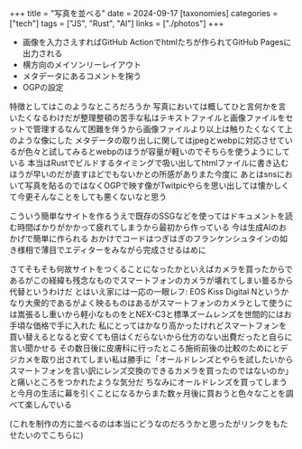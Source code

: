 +++
title = "写真を並べる"
date = 2024-09-17
[taxonomies]
categories = ["tech"]
tags = ["JS", "Rust", "AI"]
links = ["./photos"]
+++

- 画像を入力さえすればGitHub Actionでhtmlたちが作られてGitHub Pagesに出力される
- 横方向のメイソンリーレイアウト
- メタデータにあるコメントを掬う
- OGPの設定

特徴としてはこのようなところだろうか
写真においては概してひと言何かを言いたくなるわけだが整理整頓の苦手な私はテキストファイルと画像ファイルをセットで管理するなんて困難を伴うから画像ファイルより以上は触りたくなくて上のような像にした
メタデータの取り出しに関してはjpegとwebpに対応させているが色々と試してみるとwebpのほうが容量が軽いのでそちらを使うようにしている
本当はRustでビルドするタイミングで吸い出してhtmlファイルに書き込むほうが早いのだが直すほどでもないかとの所感がありまた今度に
あとはsnsにおいて写真を貼るのではなくOGPで映す像がTwitpicやらを思い出しては懐かしくて今更そんなことをしても悪くないなと思う

こういう簡単なサイトを作るうえで既存のSSGなどを使ってはドキュメントを読む時間ばかりがかかって疲れてしまうから最初から作っている
今は生成AIのおかげで簡単に作られる
おかけでコードはつぎはぎのフランケンシュタインの如き様相で薄目でエディターをみながら完成させるはめに

さてそもそも何故サイトをつくることになったかといえばカメラを買ったからであるがこの経緯も残念なものでスマートフォンのカメラが壊れてしまい曇るから代替というわけだ
とはいえ家には一応の一眼レフ: EOS Kiss Digital Nというかなり大衆的であるがよく映るものはあるがスマートフォンのカメラとして使うには嵩張るし重いから軽小なものをとNEX-C3と標準ズームレンズを世間的にはお手頃な価格で手に入れた
私にとってはかなり高かったけれどスマートフォンを買い替えるとなると安くても倍はくだらないから仕方のない出費だったと自らに言い聞かせる
その数日後に皮膚科に行ったところ施術前後の比較のためにとデジカメを取り出されてしまい私は勝手に「オールドレンズとやらを試したいからスマートフォンを言い訳にレンズ交換のできるカメラを買ったのではないのか」と痛いところをつかれたような気分だ
ちなみにオールドレンズを買ってしまうと今月の生活に幕を引くことになるからまた数ヶ月後に買おうと色々なことを調べて楽しんでいる

(これを制作の方に並べるのは本当にどうなのだろうかと思ったがリンクをもたせたいのでこちらに)